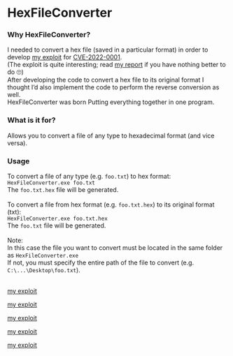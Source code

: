 # HexFileConverter

<h3>Why HexFileConverter?</h3>
I needed to convert a hex file (saved in a particular format) in order to develop <a href="https://www.google.com" target="_blank" rel="noopener noreferrer">my exploit</a> for <a href="https://www.google.com" target="_blank" rel="noopener noreferrer">CVE-2022-0001</a>.<br>
(The exploit is quite interesting; read <a href="https://www.google.com" target="_blank" rel="noopener noreferrer">my report</a> if you have nothing better to do &#128580;)<br>
After developing the code to convert a hex file to its original format I thought I’d also implement the code to perform the reverse conversion as well.<br>
HexFileConverter was born Putting everything together in one program.<br>

<h3>What is it for?</h3>
Allows you to convert a file of any type to hexadecimal format (and vice versa).<br>

<h3>Usage</h3>
To convert a file of any type (e.g. <code>foo.txt</code>) to hex format:<br>
<code>HexFileConverter.exe foo.txt</code><br>
The <code>foo.txt.hex</code> file will be generated.<br>
<br>
To convert a file from hex format (e.g. <code>foo.txt.hex</code>) to its original format (txt):<br>
<code>HexFileConverter.exe foo.txt.hex</code><br>
The <code>foo.txt</code> file will be generated.<br>
<br>
Note:<br>
In this case the file you want to convert must be located in the same folder as <code>HexFileConverter.exe</code><br>
If not, you must specify the entire path of the file to convert (e.g. <code>C:\...\Desktop\foo.txt</code>).<br>
<br>
<img src="Usage.gif" alt="" title="secret.txt security settings">



<a href="https://www.google.com" target="_blank" rel="noopener noreferrer">my exploit</a>

<a href="https://www.google.com" target="_blank" rel="noopener noreferrer">my exploit</a>

<a href="https://www.google.com" target="_blank" rel="noopener noreferrer">my exploit</a>

<a href="https://www.google.com" target="_blank" rel="noopener noreferrer">my exploit</a>

<a href="https://www.google.com" target="_blank" rel="noopener noreferrer">my exploit</a>
